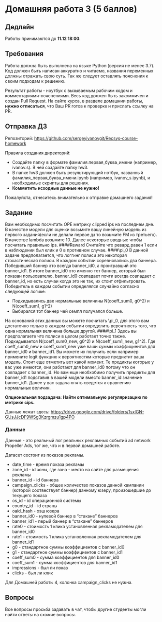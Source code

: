 # Домашняя работа 3 (5 баллов)
## Дедлайн
Работы принимаются до **11.12 18:00**.

## Требования
Работа должна быть выполнена на языке Python (версия не менее 3.7). Код должен быть написан аккуратно и читаемо, названия переменных должны отражать свою суть. Так же следует оставлять пояснения к своим подходам к решению.

Результат работы - ноутбук с вызываемым рабочим кодом и комментариями-пояснениями. Весь код должен быть закоммичен и создан Pull Request. На сайте курса, в разделе домашнии работы, **нужно отписаться**, что Ваш PR готов к проверке и прислать ссылку на PR. 


## Отправка ДЗ
Репозиторий: https://github.com/sergeyivanovgit/Recsys-course-homework

Правила создания директорий: 
- Создайте папку в формате фамилия.первая_буква_имени (например, ivanov.s). В ней создайте папку hw3.
- В папке hw3 должен быть результирующий нотбук, названный фамилия_первая_буква_имени.ipynb (например, ivanov_s.ipynb), и необходимые скрипты для решения.
- **Коммитить исходные данные не нужно!**

Пожалуйста, отнеситесь внимательно к отправке домашнего задания!

## Задание
Вам необходимо посчитать OPE метрику clipped ips на последнем дне. В качестве модели для оценки возьмите вашу линейную модель из первого задания(если не делали первое дз то возьмите FM из третьего). В качестве lambda возьмите 10.
Далее некоторые вводные чтобы посчитать правильно ips.
####Reward
Считайте что ревард равен 1 если в наблюдении был клик и 0 в противном случае.
####\pi_0
В данной задаче предполагается, что логгинг полиси это некоторая стохастическая полиси. В каждом событии соревновались два баннера. Победивший баннер это всегда banner_id0, а проигравший это banner_id1. В итоге banner_id0 это именно тот баннер, который был показан пользователю. banner_id0 совпадает почти всегда совпадает с banner_id, но есть случаи когда это не так, их стоит отфильтровать. Победитель в каждом событии определялся случайно согласно следующей логике:
- Подкидывались две нормальные величины N(coeff_sum0, g0^2) и N(coeff_sum1, g1^2) 
- Выбирался тот баннер чей семпл получался больше. 

На оснований этих данных вы можете посчитать \pi_0, для этого вам достаточно только в каждом событии определить вероятность того, что одна нормальная величина больше другой.
####\pi_1
Здесь вы предполагаете что полиси в целом работает точно также. Подкидывается N(coeff_sum0_new, g0^2) и N(coeff_sum1_new, g1^2). Где coeff_sum0_new и coeff_sum1_new уже ваши суммы коэффициентов для banner_id0 и banner_id1. Вы можете их получить если например примените logit функцию к вероятностям которые предиктит ваша модель. 
Стоит еще отметить вот какой момент. Те предикты которые у вас уже имеются, они работают для banner_id0 потому что он совпадает с banner_id. Но вам еще необхобимо получить предикты для banner_id1 подставив в вашей модели вместо banner_id значение banner_id1. Далее у вас задача опять сведется к сравнению нормальных величин.

**Опциональная подзадача: Найти оптимальную регуляризацию по метрике cips.**

Данные лежат здесь: https://drive.google.com/drive/folders/1sxIGN-GUsJJcDF9WSg3Kzrgmzu1gp4PO

### Данные
Данные - это реальный лог реальных рекламных событий ad network Propeller Ads, тот же, что и в первой домашней работе.

Датасет состоит из показов рекламы. 

- date_time - время показа рекламы
- zone_id - id зоны, где зона - место на сайте для размещения рекламы
- banner_id - id баннера
- campaign_clicks - общее количество показов данной кампании (которой соотвествует баннер) данному юзеру, произошедшие до текущего показа
- os_id - id операционной системы
- country_id - id страны
- oaid_hash - хэш юзера
- banner_id0 - нулевой баннер в “стакане” баннеров
- banner_id1 - перый баннер в “стакане” баннеров
- rate0 - стоимость 1 клика установленная рекламодателем для banner_id0
- rate1 - стоимость 1 клика установленная рекламодателем для banner_id1
- g0 - стандартное суммы коэффициентов с banner_id0
- g1 - стандартное суммы коэффициентов с banner_id1
- coeff_sum0 - сумма коэффициентов для banner_id0
- coeff_sum1 - сумма коэффициентов для banner_id1
- impressions - был ли показ
- clicks - был ли клик

Для Домашней работы 4, колонка campaign_clicks не нужна.

## Вопросы
Все вопросы просьба задавать в чат, чтобы другие студенты могли найти ответы на схожие вопросы.
